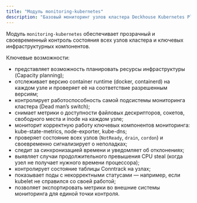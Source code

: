 ```yaml
---
title: "Модуль monitoring-kubernetes"
description: "Базовый мониторинг узлов кластера Deckhouse Kubernetes Platform."
---
```


Модуль `monitoring-kubernetes` обеспечивает прозрачный и своевременный контроль состояния всех узлов кластера и ключевых инфраструктурных компонентов.

Ключевые возможности:

- представляет возможность планировать ресурсы инфраструктуры (Capacity planning);
- отслеживает версию container runtime (docker, containerd) на каждом узле и проверяет её на соответствие разрешенным версиям;
- контролирует работоспособность самой подсистемы мониторинга кластера (Dead man’s switch);
- снимает метрики о доступности файловых дескрипторов, сокетов, свободного места и inode на каждом узле;
- мониторит корректную работу ключевых компонентов мониторинга: kube-state-metrics, node-exporter, kube-dns;
- проверяет состояние всех узлов (`NotReady`, `drain`, `cordon`) и своевременно сигнализирует о неполадках;
- следит за синхронизацией времени и уведомляет об отклонениях;
- выявляет случаи продолжительного превышения CPU steal (когда узел не получает нужного времени процессора);
- контролирует состояние таблицы Conntrack на узлах;
- показывает поды с некорректными статусами — например, если kubelet не справился со своей работой;
- позволяет экспортировать метрики во внешние системы мониторинга для единой точки контроля.
